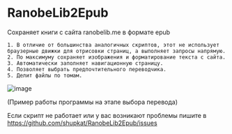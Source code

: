 # RanobeLib2Epub
Сохраняет книги с сайта ranobelib.me в формате epub


    1. В отличие от большинства аналогичных скриптов, этот не использует браузерные движки для отрисовки страниц, а выполняет запросы напрямую.
    2. По максимуму сохраняет изображения и форматирование текста с сайта.
    3. Автоматически заполняет навигационную страницу. 
    4. Позволяет выбрать предпочтительного переводчика.
    5. Делит файлы по томам.

![image](https://github.com/shupkat/RanobeLib2Epub/assets/141467876/3ff3cbd7-055a-4dba-9b9e-105a8909a800)


(Пример работы программы на этапе выбора перевода)

Если скрипт не работает или у вас возникают проблемы пишите в https://github.com/shupkat/RanobeLib2Epub/issues